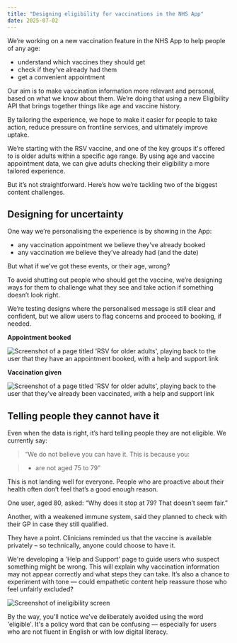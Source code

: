 ```yaml
---
title: "Designing eligibility for vaccinations in the NHS App"
date: 2025-07-02
---
```


We’re working on a new vaccination feature in the NHS App to help people of any age:

* understand which vaccines they should get
* check if they’ve already had them
* get a convenient appointment

Our aim is to make vaccination information more relevant and personal, based on what we know about them. We’re doing that using a new Eligibility API that brings together things like age and vaccine history.
 
By tailoring the experience, we hope to make it easier for people to take action, reduce pressure on frontline services, and ultimately improve uptake.
 
We’re starting with the RSV vaccine, and one of the key groups it's offered to is older adults within a specific age range. By using age and vaccine appointment data, we can give adults checking their eligibility a more tailored experience.
 
But it’s not straightforward. Here’s how we’re tackling two of the biggest content challenges.


## Designing for uncertainty

One way we’re personalising the experience is by showing in the App:

* any vaccination appointment we believe they've already booked
* any vaccination we believe they’ve already had (and the date)

 
But what if we’ve got these events, or their age, wrong? 
 
To avoid shutting out people who should get the vaccine, we’re designing ways for them to challenge what they see and take action if something doesn’t look right. 
 
We’re testing designs where the personalised message is still clear and confident, but we allow users to flag concerns and proceed to booking, if needed.

**Appointment booked**

![Screenshot of a page titled 'RSV for older adults', playing back to the user that they have an appointment booked, with a help and support link](already-booked.png) 

**Vaccination given**

![Screenshot of a page titled 'RSV for older adults', playing back to the user that they've already been vaccinated, with a help and support link](already-vaccd.png) 

## Telling people they cannot have it

Even when the data is right, it’s hard telling people they are not eligible. We currently say:

>“We do not believe you can have it. This is because you:

>* are not aged 75 to 79”

This is not landing well for everyone. People who are proactive about their health often don’t feel that’s a good enough reason.
 
One user, aged 80, asked: “Why does it stop at 79? That doesn’t seem fair.”
 
Another, with a weakened immune system, said they planned to check with their GP in case they still qualified.
 
They have a point. Clinicians reminded us that the vaccine is available privately – so technically, anyone could choose to have it.
 
We're developing a 'Help and Support' page to guide users who suspect something might be wrong. This will explain why vaccination information may not appear correctly and what steps they can take. It’s also a chance to experiment with tone — could empathetic content help reassure those who feel unfairly excluded?

![Screenshot of ineligibility screen](ineligible.png)

By the way, you'll notice we've deliberately avoided using the word 'eligible'. It's a policy word that can be confusing — especially for users who are not fluent in English or with low digital literacy.


